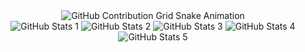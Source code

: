 <div align="center">
    <img src="https://raw.githubusercontent.com/hnfdm/hnfdm/output/github-contribution-grid-snake.svg" alt="GitHub Contribution Grid Snake Animation"/>
</div>
<div align="center">
    <img src="https://github-profile-summary-cards.vercel.app/api/cards/profile-details?username=hnfdm&theme=github_dark" alt="GitHub Stats 1"/>
    <img src="http://github-profile-summary-cards.vercel.app/api/cards/repos-per-language?username=hnfdm&theme=github_dark" alt="GitHub Stats 2"/>
    <img src="http://github-profile-summary-cards.vercel.app/api/cards/most-commit-language?username=hnfdm&theme=github_dark" alt="GitHub Stats 3"/>
    <img src="http://github-profile-summary-cards.vercel.app/api/cards/stats?username=hnfdm&theme=github_dark" alt="GitHub Stats 4"/>
    <img src="http://github-profile-summary-cards.vercel.app/api/cards/productive-time?username=hnfdm&theme=github_dark&utcOffset=8" alt="GitHub Stats 5"/>
</div>

<!--
**hnfdm/hnfdm** is a ✨ _special_ ✨ repository because its `README.md` (this file) appears on your GitHub profile.

Here are some ideas to get you started:

- 🔭 I’m currently working on ...
- 🌱 I’m currently learning ...
- 👯 I’m looking to collaborate on ...
- 🤔 I’m looking for help with ...
- 💬 Ask me about ...
- 📫 How to reach me: ...
- 😄 Pronouns: ...
- ⚡ Fun fact: ...
-->
